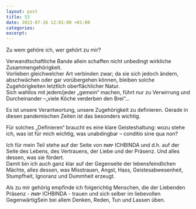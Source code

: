 ```yaml
---
layout: post
title: 53
date: 2021-07-26 12:01:00 +01:00
categories: 
excerpt: 
---
```


Zu wem gehöre ich, wer gehört zu mir?

Verwandtschaftliche Bande allein schaffen nicht unbedingt wirkliche Zusammengehörigkeit.\
Vorlieben gleichwelcher Art verbinden zwar; da sie sich jedoch ändern, abschwächen oder gar vorübergehen können, bleiben solche Zugehörigkeiten letztlich  oberflächlicher Natur.\
Sich wahllos mit jedem/jeder „gemein“ machen, führt nur zu Verwirrung und Durcheinander –„viele Köche verderben den Brei“…

Es ist unsere Verantwortung, unsere Zugehörigkeit zu definieren. Gerade in diesen pandemischen Zeiten ist das besonders wichtig.

Für solches „Definieren“ braucht es eine klare Geisteshaltung: wozu stehe ich, was ist für mich wichtig, was unabdingbar – conditio sine qua non?

Ich für mein Teil stehe auf der Seite von **יהוה** ICHBINDA und d.h. auf der Seite des Lebens, des Vertrauens, der Liebe und der Präsenz. Und alles dessen, was sie fördert.\
Damit bin ich auch ganz klar auf der Gegenseite der lebensfeindlichen Mächte, alles dessen, was Misstrauen, Angst, Hass, Geistesabwesenheit, Stumpfheit, Ignoranz und Dummheit erzeugt.

Als zu mir gehörig empfinde ich folgerichtig Menschen, die der Liebenden Präsenz - **יהוה** ICHBINDA - trauen und sich selber im liebevollen GegenwärtigSein bei allem Denken, Reden, Tun und Lassen üben.
